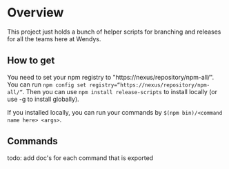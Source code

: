 # Overview

This project just holds a bunch of helper scripts for branching and releases for all the teams here at Wendys.

## How to get

You need to set your npm registry to "https://nexus/repository/npm-all/".  You can run ```npm config set registry=“https://nexus/repository/npm-all/“```.  Then you can use ```npm install release-scripts``` to install locally (or use -g to install globally).  

If you installed locally, you can run your commands by ```$(npm bin)/<command name here> <args>```.

## Commands

todo: add doc's for each command that is exported